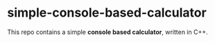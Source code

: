 # simple-console-based-calculator
This repo contains a simple __console based calculator__, written in C++. 
